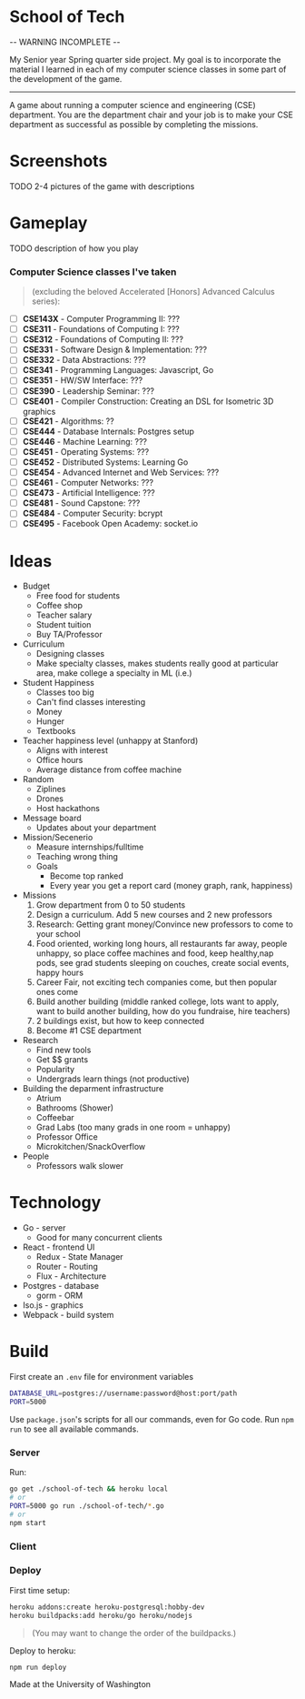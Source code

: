 # School of Tech

  -- WARNING INCOMPLETE --

My Senior year Spring quarter side project. My goal is to incorporate the material I learned in each of my computer science classes in some part of the development of the game.

---

A game about running a computer science and engineering (CSE) department. You are the department chair and your job is to make your CSE department as successful as possible by completing the missions.

# Screenshots

  TODO 2-4 pictures of the game with descriptions

# Gameplay

  TODO description of how you play

### Computer Science classes I've taken

> (excluding the beloved Accelerated [Honors] Advanced Calculus series):

- [ ] **CSE143X** - Computer Programming II: ???
- [ ] **CSE311** - Foundations of Computing I: ???
- [ ] **CSE312** - Foundations of Computing II: ???
- [ ] **CSE331** - Software Design & Implementation: ???
- [ ] **CSE332** - Data Abstractions: ???
- [ ] **CSE341** - Programming Languages: Javascript, Go
- [ ] **CSE351** - HW/SW Interface: ???
- [ ] **CSE390** - Leadership Seminar: ???
- [ ] **CSE401** - Compiler Construction: Creating an DSL for Isometric 3D graphics
- [ ] **CSE421** - Algorithms: ??
- [ ] **CSE444** - Database Internals: Postgres setup
- [ ] **CSE446** - Machine Learning: ???
- [ ] **CSE451** - Operating Systems: ???
- [ ] **CSE452** - Distributed Systems: Learning Go
- [ ] **CSE454** - Advanced Internet and Web Services: ???
- [ ] **CSE461** - Computer Networks: ???
- [ ] **CSE473** - Artificial Intelligence: ???
- [ ] **CSE481** - Sound Capstone: ???
- [ ] **CSE484** - Computer Security: bcrypt
- [ ] **CSE495** - Facebook Open Academy: socket.io

# Ideas

- Budget
    - Free food for students
    - Coffee shop
    - Teacher salary
    - Student tuition
    - Buy TA/Professor
- Curriculum
    - Designing classes
    - Make specialty classes, makes students really good at particular area, make college a specialty in ML (i.e.)
- Student Happiness
    - Classes too big
    - Can't find classes interesting
    - Money
    - Hunger
    - Textbooks
- Teacher happiness level (unhappy at Stanford)
    - Aligns with interest
    - Office hours
    - Average distance from coffee machine
- Random
    - Ziplines
    - Drones
    - Host hackathons
- Message board
    - Updates about your department
- Mission/Secenerio
    - Measure internships/fulltime
    - Teaching wrong thing
    - Goals
        - Become top ranked
        - Every year you get a report card (money graph, rank, happiness)
- Missions
    1. Grow department from 0 to 50 students
    1. Design a curriculum. Add 5 new courses and 2 new professors
    1. Research: Getting grant money/Convince new professors to come to your school
    1. Food oriented, working long hours, all restaurants far away, people unhappy, so place coffee machines and food, keep healthy,nap pods, see grad students sleeping on couches, create social events, happy hours
    1. Career Fair, not exciting tech companies come, but then popular ones come
    1. Build another building (middle ranked college, lots want to apply, want to build another building, how do you fundraise, hire teachers)
    1. 2 buildings exist, but how to keep connected
    1. Become #1 CSE department
- Research
    - Find new tools
    - Get $$ grants
    - Popularity
    - Undergrads learn things (not productive)
- Building the deparment infrastructure
    - Atrium
    - Bathrooms (Shower)
    - Coffeebar
    - Grad Labs (too many grads in one room = unhappy)
    - Professor Office
    - Microkitchen/SnackOverflow
- People
    - Professors walk slower

# Technology
- Go - server
  - Good for many concurrent clients
- React - frontend UI
  - Redux - State Manager
  - Router - Routing
  - Flux - Architecture
- Postgres - database
  - gorm - ORM
- Iso.js - graphics
- Webpack - build system

# Build

First create an `.env` file for environment variables

```sh
DATABASE_URL=postgres://username:password@host:port/path
PORT=5000
```

Use `package.json`'s scripts for all our commands, even for Go code.
Run `npm run` to see all available commands.

### Server

Run:

```sh
go get ./school-of-tech && heroku local
# or
PORT=5000 go run ./school-of-tech/*.go
# or
npm start
```

### Client

### Deploy

First time setup:

```sh
heroku addons:create heroku-postgresql:hobby-dev
heroku buildpacks:add heroku/go heroku/nodejs
```

> (You may want to change the order of the buildpacks.)

Deploy to heroku:

```sh
npm run deploy
```

Made at the University of Washington
